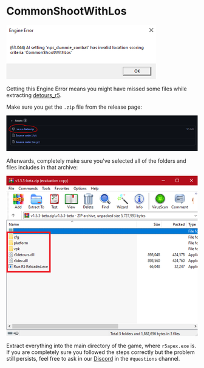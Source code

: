 # CommonShootWithLos

![](../.gitbook/assets/image%20%2814%29.png)

Getting this Engine Error means you might have missed some files while extracting [detours\_r5](https://github.com/Mauler125/detours_r5/releases).

Make sure you get the `.zip` file from the release page:

![vx.x.x-beta.zip means the newest release available.](../.gitbook/assets/image%20%2817%29.png)

Afterwards, completely make sure you've selected all of the folders and files includes in that archive:

![](../.gitbook/assets/image%20%2818%29.png)

Extract everything into the main directory of the game, where `r5apex.exe` is.   
If you are completely sure you followed the steps correctly but the problem still persists, feel free to ask in our [Discord](https://discord.gg/R5Reloaded) in the `#questions` channel.

